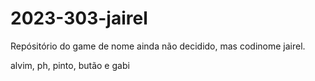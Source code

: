# 2023-303-jairel
Repósitório do game de nome ainda não decidido, mas codinome jairel.


alvim, ph, pinto, butão e gabi
